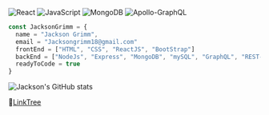 ![React](https://img.shields.io/badge/react-%2320232a.svg?style=for-the-badge&logo=react&logoColor=%2361DAFB)
![JavaScript](https://img.shields.io/badge/javascript-%23323330.svg?style=for-the-badge&logo=javascript&logoColor=%23F7DF1E)
![MongoDB](https://img.shields.io/badge/MongoDB-%234ea94b.svg?style=for-the-badge&logo=mongodb&logoColor=white)
![Apollo-GraphQL](https://img.shields.io/badge/-ApolloGraphQL-311C87?style=for-the-badge&logo=apollo-graphql)


```JavaScript
const JacksonGrimm = {
  name = "Jackson Grimm",
  email = "Jacksongrimm18@gmail.com"
  frontEnd = ["HTML", "CSS", "ReactJS", "BootStrap"]
  backEnd = ["NodeJs", "Express", "MongoDB", "mySQL", "GraphQL", "REST-API"]
  readyToCode = true
}

```

<!-- <a href="https://github.com/JacksonGrimm">
  <img src="https://github-readme-stats.vercel.app/api/top-langs/?username=JacksonGrimm&layout=compact" />
</a> -->
![Jackson's GitHub stats](https://github-readme-stats.vercel.app/api?username=JacksonGrimm&show_icons=true&theme=radical)

🌲[LinkTree](https://linktr.ee/jacksongrimm[)
<!---
Bdogy/Bdogy is a ✨ special ✨ repository because its `README.md` (this file) appears on your GitHub profile.
You can click the Preview link to take a look at your changes.
--->
